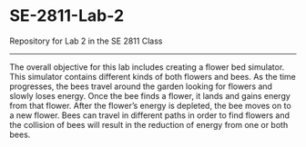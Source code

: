 # SE-2811-Lab-2

Repository for Lab 2 in the SE 2811 Class

---

The overall objective for this lab includes creating a flower bed simulator. This simulator contains different kinds of both flowers and bees. As the time progresses, the bees travel around the garden looking for flowers and slowly loses energy. Once the bee finds a flower, it lands and gains energy from that flower. After the flower’s energy is depleted, the bee moves on to a new flower. Bees can travel in different paths in order to find flowers and the collision of bees will result in the reduction of energy from one or both bees.
